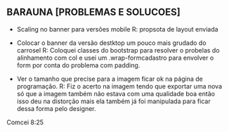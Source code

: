
BARAUNA [PROBLEMAS E SOLUCOES]
-----
- Scaling no banner para versões mobile
R: propsota de layout enviada

- Colocar o banner da versão destktop um pouco mais grudado do carrosel
R: Coloquei classes do bootstrap para resolver o probelas do alinhamento com col e usei um .wrap-formcadastro para envolver o form por conta do problema com padding.

- Ver o tamanho que precise para a imagem ficar ok na página de programação.
R: Fiz o acerto na imagem tendo que exportar uma nova só que a imagem também não estava com uma
qualidade boa então isso deu na distorção mais ela também já foi manipulada para ficar dessa forma pelo designer.


Comcei 8:25
